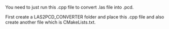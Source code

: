You need to just run this .cpp file to convert .las file into .pcd.

First create a LAS2PCD_CONVERTER folder and place this .cpp file and also create another file which is CMakeLists.txt.


